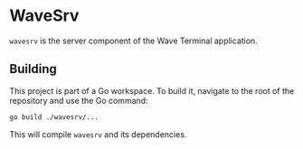 # WaveSrv

`wavesrv` is the server component of the Wave Terminal application.

## Building

This project is part of a Go workspace. To build it, navigate to the root of the repository and use the Go command:

```bash
go build ./wavesrv/...
```

This will compile `wavesrv` and its dependencies.

